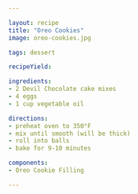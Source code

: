 ```yaml
---

layout: recipe
title: "Oreo Cookies"
image: oreo-cookies.jpg

tags: dessert

recipeYield:

ingredients:
- 2 Devil Chocolate cake mixes
- 4 eggs
- 1 cup vegetable oil

directions:
- preheat oven to 350°F
- mix until smooth (will be thick)
- roll into balls
- bake for 9-10 minutes

components:
- Oreo Cookie Filling

---
```


